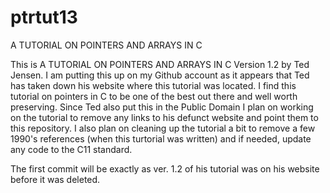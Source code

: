 # ptrtut13
A TUTORIAL ON POINTERS AND ARRAYS IN C

This is A TUTORIAL ON POINTERS AND ARRAYS IN C Version 1.2 by Ted Jensen. I am putting this up on my Github account as it appears that Ted has taken down his website where this tutorial was located. I find this tutorial on pointers in C to be one of the best out there and well worth preserving. Since Ted also put this in the Public Domain I plan on working on the tutorial to remove any links to his defunct website and point them to this repository. I also plan on cleaning up the tutorial a bit to remove a few 1990's references (when this turtorial was written) and if needed, update any code to the C11 standard.

The first commit will be exactly as ver. 1.2 of his tutorial was on his website before it was deleted.
